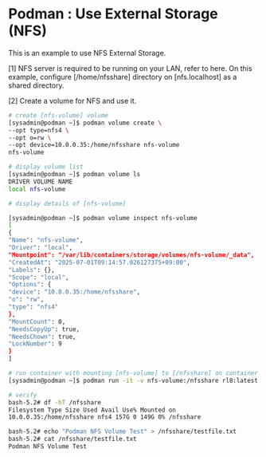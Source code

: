 # Podman : Use External Storage (NFS)

This is an example to use NFS External Storage.

[1] NFS server is required to be running on your LAN, refer to here.
On this example, configure [/home/nfsshare] directory on [nfs.localhost] as a shared directory.

[2] Create a volume for NFS and use it.

```sh
# create [nfs-volume] volume
[sysadmin@podman ~]$ podman volume create \
--opt type=nfs4 \
--opt o=rw \
--opt device=10.0.0.35:/home/nfsshare nfs-volume
nfs-volume

# display volume list
[sysadmin@podman ~]$ podman volume ls
DRIVER VOLUME NAME
local nfs-volume

# display details of [nfs-volume]

[sysadmin@podman ~]$ podman volume inspect nfs-volume
[
{
"Name": "nfs-volume",
"Driver": "local",
"Mountpoint": "/var/lib/containers/storage/volumes/nfs-volume/_data",
"CreatedAt": "2025-07-01T09:14:57.026127375+09:00",
"Labels": {},
"Scope": "local",
"Options": {
"device": "10.0.0.35:/home/nfsshare",
"o": "rw",
"type": "nfs4"
},
"MountCount": 0,
"NeedsCopyUp": true,
"NeedsChown": true,
"LockNumber": 9
}
]

# run container with mounting [nfs-volume] to [/nfsshare] on container
[sysadmin@podman ~]$ podman run -it -v nfs-volume:/nfsshare rl8:latest

# verify
bash-5.2# df -hT /nfsshare
Filesystem Type Size Used Avail Use% Mounted on
10.0.0.35:/home/nfsshare nfs4 157G 0 149G 0% /nfsshare

bash-5.2# echo "Podman NFS Volume Test" > /nfsshare/testfile.txt
bash-5.2# cat /nfsshare/testfile.txt
Podman NFS Volume Test
```
